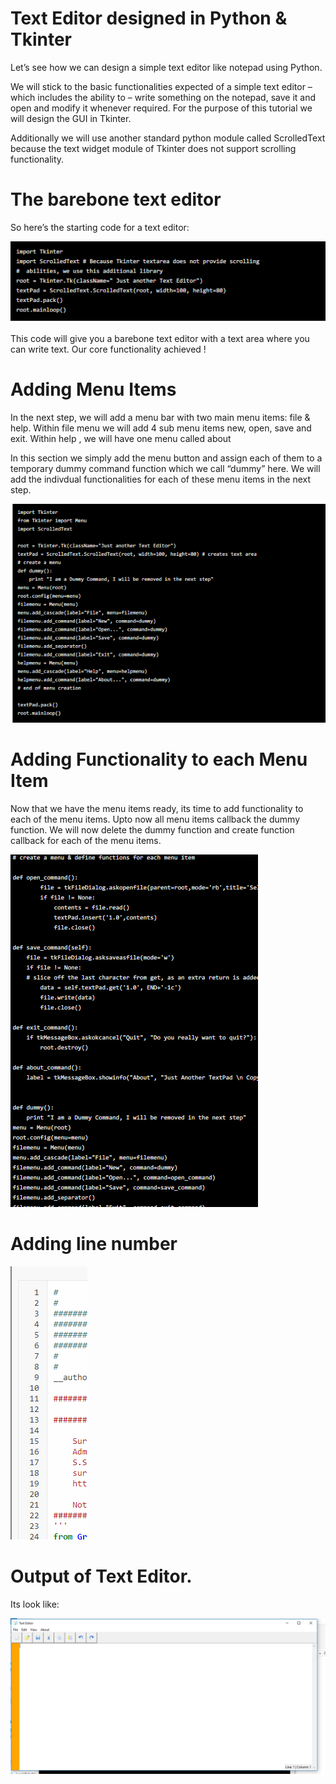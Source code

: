 # Text Editor designed in Python & Tkinter
Let’s see how we can design a simple text editor like notepad using Python.

We will stick to the basic functionalities expected of a simple text editor – which includes the ability to – write something on the notepad, save it and open and modify it whenever required. For the purpose of this tutorial we will design the GUI in Tkinter.

Additionally we will use another standard python module called ScrolledText because the text widget module of Tkinter does not support scrolling functionality.

#  The barebone text editor

So here’s the starting code for a text editor:

![img](txt.PNG)

This code will give you a barebone text editor with a text area where you can write text. Our core functionality achieved !

# Adding Menu Items
In the next step, we will add a menu bar with two main menu items: file & help.
Within file menu we will add 4 sub menu items new, open, save and exit.
Within help , we will have one menu called about

In this section we simply add the menu button and assign each of them to a temporary dummy command function which we call “dummy” here. We will add the indivdual functionalities for each of these menu items in the next step.

![img](edtr.PNG)

# Adding Functionality to each Menu Item

Now that we have the menu items ready, its time to add functionality to each of the menu items. Upto now all menu items callback the dummy function. We will now delete the dummy function and create function callback for each of the menu items.

![img](fnc.PNG)

# Adding line number

![img](line.PNG)

# Output of Text Editor.

Its look like:

![img](op.PNG)
